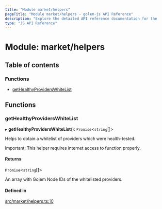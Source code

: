 ```yaml
---
title: "Module market/helpers"
pageTitle: "Module market/helpers - golem-js API Reference"
description: "Explore the detailed API reference documentation for the Module market/helpers within the golem-js SDK for the Golem Network."
type: "JS API Reference"
---
```

# Module: market/helpers

## Table of contents

### Functions

- [getHealthyProvidersWhiteList](market_helpers#gethealthyproviderswhitelist)

## Functions

### getHealthyProvidersWhiteList

▸ **getHealthyProvidersWhiteList**(): `Promise`\<`string`[]\>

Helps to obtain a whitelist of providers which were health-tested.

Important: This helper requires internet access to function properly.

#### Returns

`Promise`\<`string`[]\>

An array with Golem Node IDs of the whitelisted providers.

#### Defined in

[src/market/helpers.ts:10](https://github.com/golemfactory/golem-js/blob/9789a95/src/market/helpers.ts#L10)
